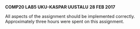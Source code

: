**COMP20 LAB5**
**UKU-KASPAR UUSTALU**
**28 FEB 2017**

All aspects of the assignment should be implemented correctly.
Approximately three hours were spent on this assignment.